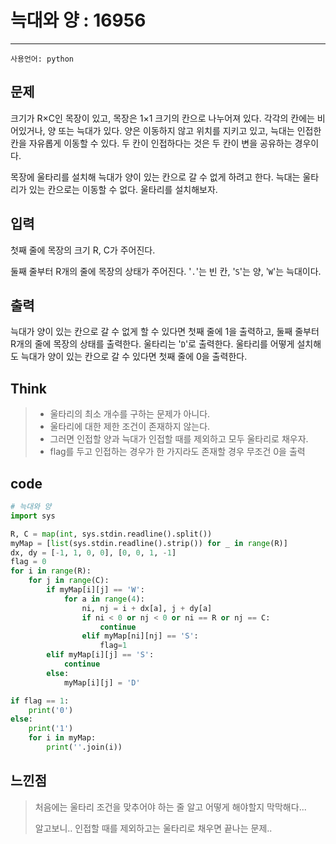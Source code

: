 # 늑대와 양 : 16956
------
```사용언어: python```


## 문제

크기가 R×C인 목장이 있고, 목장은 1×1 크기의 칸으로 나누어져 있다. 각각의 칸에는 비어있거나, 양 또는 늑대가 있다. 양은 이동하지 않고 위치를 지키고 있고, 늑대는 인접한 칸을 자유롭게 이동할 수 있다. 두 칸이 인접하다는 것은 두 칸이 변을 공유하는 경우이다.

목장에 울타리를 설치해 늑대가 양이 있는 칸으로 갈 수 없게 하려고 한다. 늑대는 울타리가 있는 칸으로는 이동할 수 없다. 울타리를 설치해보자.

## 입력

첫째 줄에 목장의 크기 R, C가 주어진다.

둘째 줄부터 R개의 줄에 목장의 상태가 주어진다. '`.`'는 빈 칸, '`S`'는 양, '`W`'는 늑대이다.

## 출력

늑대가 양이 있는 칸으로 갈 수 없게 할 수 있다면 첫째 줄에 1을 출력하고, 둘째 줄부터 R개의 줄에 목장의 상태를 출력한다. 울타리는 '`D`'로 출력한다. 울타리를 어떻게 설치해도 늑대가 양이 있는 칸으로 갈 수 있다면 첫째 줄에 0을 출력한다.

## Think

>+ 울타리의 최소 개수를 구하는 문제가 아니다.
>+ 울타리에 대한 제한 조건이 존재하지 않는다.
>+ 그러면 인접할 양과 늑대가 인접할 때를 제외하고 모두 울타리로 채우자.
>+ flag를 두고 인접하는 경우가 한 가지라도 존재할 경우 무조건 0을 출력

## code

```python
# 늑대와 양
import sys

R, C = map(int, sys.stdin.readline().split())
myMap = [list(sys.stdin.readline().strip()) for _ in range(R)]
dx, dy = [-1, 1, 0, 0], [0, 0, 1, -1]
flag = 0
for i in range(R):
    for j in range(C):
        if myMap[i][j] == 'W':
            for a in range(4):
                ni, nj = i + dx[a], j + dy[a]
                if ni < 0 or nj < 0 or ni == R or nj == C:
                    continue
                elif myMap[ni][nj] == 'S':
                    flag=1
        elif myMap[i][j] == 'S':
            continue
        else:
            myMap[i][j] = 'D'

if flag == 1:
    print('0')
else:
    print('1')
    for i in myMap:
        print(''.join(i))
```



## 느낀점

>처음에는 울타리 조건을 맞추어야 하는 줄 알고 어떻게 해야할지 막막해다...
>
>알고보니.. 인접할 때를 제외하고는 울타리로 채우면 끝나는 문제..